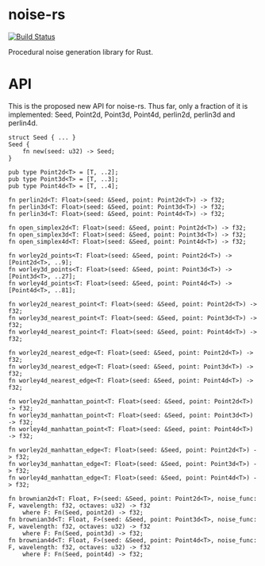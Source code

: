 noise-rs
========

[![Build Status](https://travis-ci.org/bjz/noise-rs.png)](https://travis-ci.org/bjz/noise-rs)


Procedural noise generation library for Rust.

API
===

This is the proposed new API for noise-rs. Thus far, only a fraction of it is implemented: Seed, Point2d, Point3d, Point4d, perlin2d, perlin3d and perlin4d.

    struct Seed { ... }
    Seed {
        fn new(seed: u32) -> Seed;
    }

    pub type Point2d<T> = [T, ..2];
    pub type Point3d<T> = [T, ..3];
    pub type Point4d<T> = [T, ..4];

    fn perlin2d<T: Float>(seed: &Seed, point: Point2d<T>) -> f32;
    fn perlin3d<T: Float>(seed: &Seed, point: Point3d<T>) -> f32;
    fn perlin3d<T: Float>(seed: &Seed, point: Point4d<T>) -> f32;

    fn open_simplex2d<T: Float>(seed: &Seed, point: Point2d<T>) -> f32;
    fn open_simplex3d<T: Float>(seed: &Seed, point: Point3d<T>) -> f32;
    fn open_simplex4d<T: Float>(seed: &Seed, point: Point4d<T>) -> f32;

    fn worley2d_points<T: Float>(seed: &Seed, point: Point2d<T>) -> [Point2d<T>, ..9];
    fn worley3d_points<T: Float>(seed: &Seed, point: Point3d<T>) -> [Point3d<T>, ..27];
    fn worley4d_points<T: Float>(seed: &Seed, point: Point4d<T>) -> [Point4d<T>, ..81];

    fn worley2d_nearest_point<T: Float>(seed: &Seed, point: Point2d<T>) -> f32;
    fn worley3d_nearest_point<T: Float>(seed: &Seed, point: Point3d<T>) -> f32;
    fn worley4d_nearest_point<T: Float>(seed: &Seed, point: Point4d<T>) -> f32;

    fn worley2d_nearest_edge<T: Float>(seed: &Seed, point: Point2d<T>) -> f32;
    fn worley3d_nearest_edge<T: Float>(seed: &Seed, point: Point3d<T>) -> f32;
    fn worley4d_nearest_edge<T: Float>(seed: &Seed, point: Point4d<T>) -> f32;

    fn worley2d_manhattan_point<T: Float>(seed: &Seed, point: Point2d<T>) -> f32;
    fn worley3d_manhattan_point<T: Float>(seed: &Seed, point: Point3d<T>) -> f32;
    fn worley4d_manhattan_point<T: Float>(seed: &Seed, point: Point4d<T>) -> f32;

    fn worley2d_manhattan_edge<T: Float>(seed: &Seed, point: Point2d<T>) -> f32;
    fn worley3d_manhattan_edge<T: Float>(seed: &Seed, point: Point3d<T>) -> f32;
    fn worley4d_manhattan_edge<T: Float>(seed: &Seed, point: Point4d<T>) -> f32;

    fn brownian2d<T: Float, F>(seed: &Seed, point: Point2d<T>, noise_func: F, wavelength: f32, octaves: u32) -> f32
        where F: Fn(Seed, point2d) -> f32;
    fn brownian3d<T: Float, F>(seed: &Seed, point: Point3d<T>, noise_func: F, wavelength: f32, octaves: u32) -> f32
        where F: Fn(Seed, point3d) -> f32;
    fn brownian4d<T: Float, F>(seed: &Seed, point: Point4d<T>, noise_func: F, wavelength: f32, octaves: u32) -> f32
        where F: Fn(Seed, point4d) -> f32;
